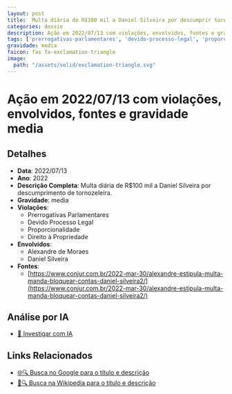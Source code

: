 ```yaml
---
layout: post
title:  Multa diária de R$100 mil a Daniel Silveira por descumprir tornozeleira
categories: dossie
description: Ação em 2022/07/13 com violações, envolvidos, fontes e gravidade media
tags: ['prerrogativas-parlamentares', 'devido-processo-legal', 'proporcionalidade', 'direito-a-propriedade', 'alexandre-de-moraes', 'daniel-silveira', 'gravidade-media']
gravidade: media
faicon: fas fa-exclamation-triangle
image:
  path: "/assets/solid/exclamation-triangle.svg"
---
```


# Ação em 2022/07/13 com violações, envolvidos, fontes e gravidade media

## Detalhes
- **Data**: 2022/07/13
- **Ano**: 2022
- **Descrição Completa**: Multa diária de R$100 mil a Daniel Silveira por descumprimento de tornozeleira.
- **Gravidade**: media <i class="fas fas fa-exclamation-triangle fa-2x"></i>
- **Violações**:
  - Prerrogativas Parlamentares
  - Devido Processo Legal
  - Proporcionalidade
  - Direito à Propriedade
- **Envolvidos**:
  - Alexandre de Moraes
  - Daniel Silveira
- **Fontes**:
  - [https://www.conjur.com.br/2022-mar-30/alexandre-estipula-multa-manda-bloquear-contas-daniel-silveira2/](https://www.conjur.com.br/2022-mar-30/alexandre-estipula-multa-manda-bloquear-contas-daniel-silveira2/)

## Análise por IA
- [🤖 Investigar com IA](https://www.perplexity.ai/search?q=%22Alexandre%20de%20Moraes%22%20Multa%20di%C3%A1ria%20de%20R%24100%20mil%20a%20Daniel%20Silveira%20por%20descumprir%20tornozeleira%20Multa%20di%C3%A1ria%20de%20R%24100%20mil%20a%20Daniel%20Silveira%20por%20descumprimento%20de%20tornozeleira.%20Prerrogativas%20Parlamentares%20Devido%20Processo%20Legal%20Proporcionalidade%20Direito%20%C3%A0%20Propriedade%202022%20gravidade%20media)

## Links Relacionados
- [🌐🔍 Busca no Google para o título e descrição](https://www.google.com/search?q=%22Alexandre%20de%20Moraes%22%20Multa%20di%C3%A1ria%20de%20R%24100%20mil%20a%20Daniel%20Silveira%20por%20descumprir%20tornozeleira%20Multa%20di%C3%A1ria%20de%20R%24100%20mil%20a%20Daniel%20Silveira%20por%20descumprimento%20de%20tornozeleira.%20Prerrogativas%20Parlamentares%20Devido%20Processo%20Legal%20Proporcionalidade%20Direito%20%C3%A0%20Propriedade%202022%20gravidade%20media)
- [📖🔍 Busca na Wikipedia para o título e descrição](https://pt.wikipedia.org/w/index.php?search=%22Alexandre%20de%20Moraes%22%20Multa%20di%C3%A1ria%20de%20R%24100%20mil%20a%20Daniel%20Silveira%20por%20descumprir%20tornozeleira%20Multa%20di%C3%A1ria%20de%20R%24100%20mil%20a%20Daniel%20Silveira%20por%20descumprimento%20de%20tornozeleira.%20Prerrogativas%20Parlamentares%20Devido%20Processo%20Legal%20Proporcionalidade%20Direito%20%C3%A0%20Propriedade%202022%20gravidade%20media)

